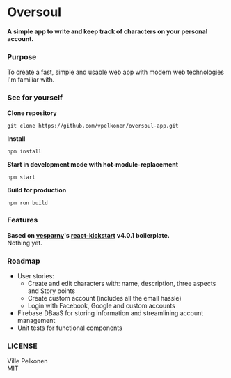 # Oversoul
**A simple app to write and keep track of characters on your personal account.**

### Purpose
To create a fast, simple and usable web app with modern web technologies I'm familiar with.

### See for yourself
**Clone repository**
```
git clone https://github.com/vpelkonen/oversoul-app.git
```

**Install**
```
npm install
```

**Start in development mode with hot-module-replacement**
```
npm start
```

**Build for production**
```
npm run build
```

### Features
**Based on [vesparny](https://github.com/vesparny)'s [react-kickstart](https://github.com/vesparny/react-kickstart) v4.0.1 boilerplate.**  
Nothing yet.

### Roadmap
* User stories:
	* Create and edit characters with: name, description, three aspects and Story points
	* Create custom account (includes all the email hassle)
	* Login with Facebook, Google and custom accounts
* Firebase DBaaS for storing information and streamlining account management
* Unit tests for functional components

### LICENSE
Ville Pelkonen  
MIT